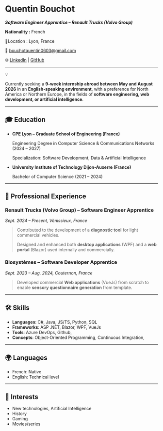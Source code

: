 # Quentin Bouchot

***Software Engineer Apprentice – Renault Trucks (Volvo Group)***

**Nationality :** French

📍Location : Lyon, France

📧 [bouchotquentin0603@gmail.com](mailto:bouchotquentin0603@gmail.com) 

🌐 [LinkedIn](https://www.linkedin.com/in/quentin-bouchot-1b55321a7/) | [GitHub](https://github.com/QuentinB21)

---

<aside>
💡

Currently seeking a **9-week internship abroad between May and August 2026** in an **English-speaking environment**, with a preference for North America or Northern Europe, in the fields of **software engineering, web development, or artificial intelligence**.

</aside>

---

## 🎓 Education

- **CPE Lyon – Graduate School of Engineering (France)**
    
    Engineering Degree in Computer Science & Communications Networks (2024 – 2027)
    
    Specialization: Software Development, Data & Artificial Intelligence
    
- **University Institute of Technology Dijon-Auxerre (France)**
    
    Bachelor of Computer Science (2021 – 2024)
    

---

## 💼 Professional Experience

### Renault Trucks (Volvo Group) – Software Engineer Apprentice

*Sept. 2024 – Present, Vénissieux, France*

> Contributed to the development of a **diagnostic tool** for light commercial vehicles.
> 
> 
> Designed and enhanced both **desktop applications** (WPF) and a **web portal** (Blazor) used internally and commercially.
> 

### Biosystèmes – Software Developer Apprentice

*Sept. 2023 – Aug. 2024, Couternon, France*

> Developed commercial **Web applications** (VueJs) from scratch to enable **sensory questionnaire generation** from template.
> 

---

## 🛠 Skills

- **Languages**: C#, Java, JS/TS, Python, SQL
- **Frameworks**: ASP .NET, Blazor, WPF, VueJs
- **Tools**: Azure DevOps, Github,
- **Concepts**: Object-Oriented Programming, Continuous Integration,

---

## 🌍 Languages

- French: Native
- English: Technical level

---

## 🎯 Interests

- New technologies, Artificial Intelligence
- History
- Gaming
- Movies/series
